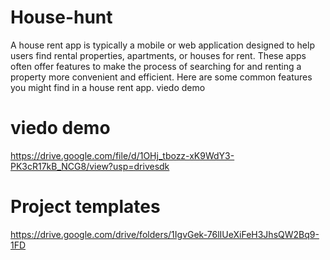 # House-hunt
A house rent app is typically a mobile or web application designed to help users find rental properties, apartments, or houses for rent. These apps often offer features to make the process of searching for and renting a property more convenient and efficient. Here are some common features you might find in a house rent app.  viedo demo
# viedo demo
https://drive.google.com/file/d/1OHj_tbozz-xK9WdY3-PK3cR17kB_NCG8/view?usp=drivesdk
# Project templates 
https://drive.google.com/drive/folders/1IgvGek-76lIUeXiFeH3JhsQW2Bq9-1FD
